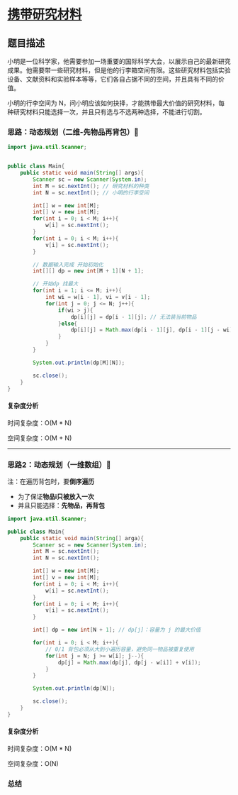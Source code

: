 # [携带研究材料](携带研究材料"[题目地址](https://kamacoder.com/problempage.php?pid=1046)")

## 题目描述
小明是一位科学家，他需要参加一场重要的国际科学大会，以展示自己的最新研究成果。他需要带一些研究材料，但是他的行李箱空间有限。这些研究材料包括实验设备、文献资料和实验样本等等，它们各自占据不同的空间，并且具有不同的价值。 

小明的行李空间为 N，问小明应该如何抉择，才能携带最大价值的研究材料，每种研究材料只能选择一次，并且只有选与不选两种选择，不能进行切割。

### 思路：动态规划（二维-先物品再背包）🌟


```java
import java.util.Scanner;


public class Main{
    public static void main(String[] args){
        Scanner sc = new Scanner(System.in);
        int M = sc.nextInt(); // 研究材料的种类
        int N = sc.nextInt(); // 小明的行李空间

        int[] w = new int[M];
        int[] v = new int[M];
        for(int i = 0; i < M; i++){
            w[i] = sc.nextInt();
        }
        for(int i = 0; i < M; i++){
            v[i] = sc.nextInt();
        }

        // 数据输入完成 开始初始化
        int[][] dp = new int[M + 1][N + 1];

        // 开始dp 找最大
        for(int i = 1; i <= M; i++){
            int wi = w[i - 1], vi = v[i - 1];
            for(int j = 0; j <= N; j++){
                if(wi > j){
                    dp[i][j] = dp[i - 1][j]; // 无法装当前物品
                }else{
                    dp[i][j] = Math.max(dp[i - 1][j], dp[i - 1][j - wi] + vi);
                }
            }
        }

        System.out.println(dp[M][N]);

        sc.close();
    }
}
```

#### 复杂度分析
时间复杂度：O(M * N)

空间复杂度：O(M + N)

---- 

### 思路2：动态规划（一维数组）🌟
注：在遍历背包时，要**倒序遍历**
- 为了保证**物品i只被放入一次**
- 并且只能选择：**先物品，再背包**

```java
import java.util.Scanner;

public class Main{
    public static void main(String[] arga){
        Scanner sc = new Scanner(System.in);
        int M = sc.nextInt();
        int N = sc.nextInt();

        int[] w = new int[M];
        int[] v = new int[M];
        for(int i = 0; i < M; i++){
            w[i] = sc.nextInt();
        }
        for(int i = 0; i < M; i++){
            v[i] = sc.nextInt();
        }

        int[] dp = new int[N + 1]; // dp[j]：容量为 j 的最大价值

        for(int i = 0; i < M; i++){
            // 0/1 背包必须从大到小遍历容量，避免同一物品被重复使用
            for(int j = N; j >= w[i]; j--){
                dp[j] = Math.max(dp[j], dp[j - w[i]] + v[i]);
            }
        }

        System.out.println(dp[N]);

        sc.close();
    }
}
```

#### 复杂度分析
时间复杂度：O(M * N)

空间复杂度：O(N)

### 总结
